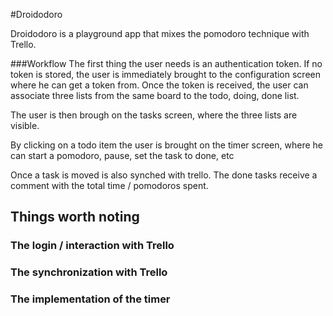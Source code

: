 #Droidodoro

Droidodoro is a playground app that mixes the pomodoro technique with Trello.

###Workflow
The first thing the user needs is an authentication token. If no token is stored, the user is immediately brought to the configuration screen where he can get a token from.
Once the token is received, the user can associate three lists from the same board to the todo, doing, done list.

The user is then brough on the tasks screen, where the three lists are visible.

By clicking on a todo item the user is brought on the timer screen, where he can start a pomodoro, pause, set the task to done, etc 

Once a task is moved is also synched with trello. The done tasks receive a comment with the total time / pomodoros spent.


## Things worth noting

### The login / interaction with Trello

### The synchronization with Trello

### The implementation of the timer
